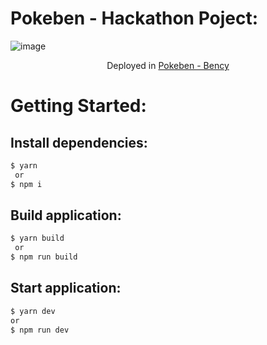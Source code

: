 
# Pokeben - Hackathon Poject:

![image](https://user-images.githubusercontent.com/63871510/204194651-4daa2dbe-9a0d-4c97-9d44-12c74a38417f.png)

<p align="center"> Deployed in <a href="https://pokeben.netlify.app/">Pokeben - Bency</a> </p>

# Getting Started:

## Install dependencies:

```bash
$ yarn
 or
$ npm i
```

## Build application:

```bash
$ yarn build
 or
$ npm run build
```

## Start application:

```bash
$ yarn dev
or
$ npm run dev
```
